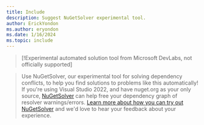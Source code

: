 ```yaml
---
title: Include
description: Suggest NuGetSolver experimental tool.
author: ErickYondon
ms.author: eryondon
ms.date: 1/16/2024
ms.topic: include
---
```


> [!Experimental automated solution tool from Microsoft DevLabs, not officially supported]

> Use NuGetSolver, our experimental tool for solving dependency conflicts, to help you find solutions to problems like this automatically!
If you're using Visual Studio 2022, and have nuget.org as your only source, [NuGetSolver](https://devblogs.microsoft.com/nuget/introducing-nugetsolver-a-powerful-tool-for-resolving-nuget-dependency-conflicts-in-visual-studio/) can help free your dependency graph of resolver warnings/errors.
[Learn more about how you can try out NuGetSolver](https://devblogs.microsoft.com/nuget/introducing-nugetsolver-a-powerful-tool-for-resolving-nuget-dependency-conflicts-in-visual-studio/#usage-recommendations-and-known-constraints) and we'd love to hear your feedback about your experience.

